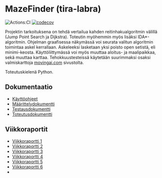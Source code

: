 # MazeFinder (tira-labra)

![Actions:CI](https://github.com/rtammisalo/tira-labra/workflows/CI/badge.svg) [![codecov](https://codecov.io/gh/rtammisalo/tira-labra/branch/main/graph/badge.svg?token=T9UVAQ8WRV)](https://codecov.io/gh/rtammisalo/tira-labra)

Projektin tarkoituksena on tehdä vertailua kahden reitinhakualgoritmin välillä (Jump Point Search ja Dijkstra). Toteutin myöhemmin myös lisäksi IDA*-algoritmin. Ohjelman graafisessa näkymässä voi seurata valitun algoritmin toimintaa askel kerrallaan. Askeleeksi lasketaan yksi poisto open setistä, eli minimi-keosta. Käyttöliittymässä voi myös muuttaa aloitus- ja maalipaikkaa, sekä muuttaa karttaa. Tehokkuustesteissä käytetään suurimmaksi osaksi valmiskarttoja [movingai.com](https://www.movingai.com/benchmarks/grids.html) sivustolta.

Toteutuskielenä Python.

## Dokumentaatio

- [Käyttöohjeet](/dokumentaatio/kayttoohjeet.md)
- [Määrittelydokumentti](/dokumentaatio/maarittelydokumentti.md)
- [Testausdokumentti](/dokumentaatio/testausdokumentti.md)
- [Toteutusdokumentti](/dokumentaatio/toteutusdokumentti.md)

## Viikkoraportit

- [Viikkoraportti 1](/dokumentaatio/viikkoraportti1.md)
- [Viikkoraportti 2](/dokumentaatio/viikkoraportti2.md)
- [Viikkoraportti 3](/dokumentaatio/viikkoraportti3.md)
- [Viikkoraportti 4](/dokumentaatio/viikkoraportti4.md)
- [Viikkoraportti 5](/dokumentaatio/viikkoraportti5.md)
- [Viikkoraportti 6](/dokumentaatio/viikkoraportti6.md)
- 
